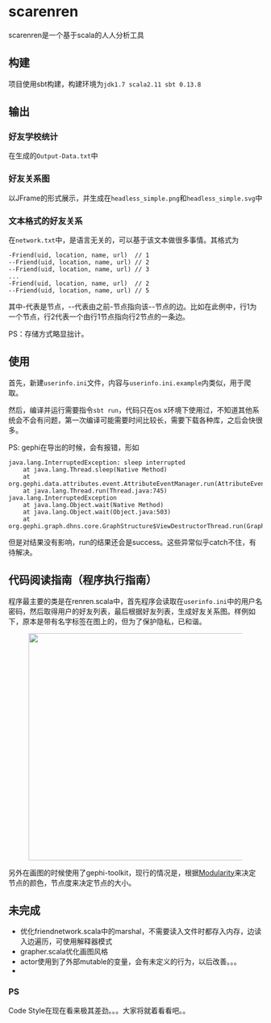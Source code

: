 # scarenren

scarenren是一个基于scala的人人分析工具

## 构建

项目使用sbt构建，构建环境为`jdk1.7 scala2.11 sbt 0.13.8`

## 输出

### 好友学校统计

在生成的`Output-Data.txt`中

### 好友关系图

以JFrame的形式展示，并生成在`headless_simple.png`和`headless_simple.svg`中

### 文本格式的好友关系

在`network.txt`中，是语言无关的，可以基于该文本做很多事情。其格式为

	-Friend(uid, location, name, url)  // 1
	--Friend(uid, location, name, url) // 2
	--Friend(uid, location, name, url) // 3
	...
	-Friend(uid, location, name, url)  // 2
	--Friend(uid, location, name, url) // 5

其中-代表是节点，--代表由之前-节点指向该--节点的边。比如在此例中，行1为一个节点，行2代表一个由行1节点指向行2节点的一条边。

PS：存储方式略显拙计。

## 使用

首先，新建`userinfo.ini`文件，内容与`userinfo.ini.example`内类似，用于爬取。

然后，编译并运行需要指令`sbt run`，代码只在os x环境下使用过，不知道其他系统会不会有问题，第一次编译可能需要时间比较长，需要下载各种库，之后会快很多。

PS: gephi在导出的时候，会有报错，形如
	
	java.lang.InterruptedException: sleep interrupted
		at java.lang.Thread.sleep(Native Method)
		at org.gephi.data.attributes.event.AttributeEventManager.run(AttributeEventManager.java:87)
		at java.lang.Thread.run(Thread.java:745)
	java.lang.InterruptedException
		at java.lang.Object.wait(Native Method)
		at java.lang.Object.wait(Object.java:503)
		at org.gephi.graph.dhns.core.GraphStructure$ViewDestructorThread.run(GraphStructure.java:240)

但是对结果没有影响，run的结果还会是success。这些异常似乎catch不住，有待解决。

## 代码阅读指南（程序执行指南）

程序最主要的类是在renren.scala中，首先程序会读取在`userinfo.ini`中的用户名密码，然后取得用户的好友列表，最后根据好友列表，生成好友关系图。样例如下，原本是带有名字标签在图上的，但为了保护隐私，已和谐。

<figure>
	<img src="http://gaocegege.com/scala-renren/example.png" height="450">
</figure>

另外在画图的时候使用了gephi-toolkit，现行的情况是，根据[Modularity](https://en.wikipedia.org/wiki/Modularity_\(networks\))来决定节点的颜色，节点度来决定节点的大小。

## 未完成

* 优化friendnetwork.scala中的marshal，不需要读入文件时都存入内存，边读入边遍历，可使用解释器模式
* grapher.scala优化画图风格
* actor使用到了外部mutable的变量，会有未定义的行为，以后改善。。。
* 
### PS

Code Style在现在看来极其差劲。。。大家将就着看看吧。。
